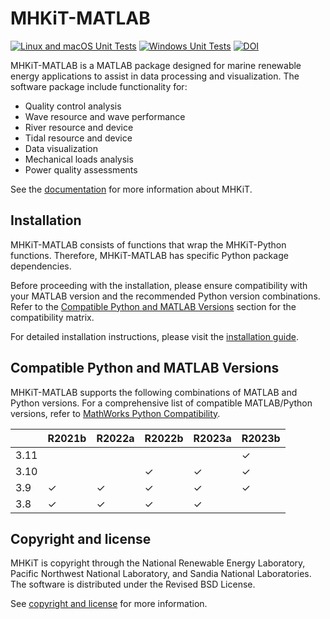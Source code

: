 MHKiT-MATLAB
===================================
[![Linux and macOS Unit Tests](https://github.com/MHKiT-Software/MHKiT-MATLAB/actions/workflows/unix_unit_tests.yml/badge.svg)](https://github.com/MHKiT-Software/MHKiT-MATLAB/actions/workflows/unix_unit_tests.yml) [![Windows Unit Tests](https://github.com/MHKiT-Software/MHKiT-MATLAB/actions/workflows/windows_unit_tests.yml/badge.svg)](https://github.com/MHKiT-Software/MHKiT-MATLAB/actions/workflows/windows_unit_tests.yml) [![DOI](https://zenodo.org/badge/DOI/10.5281/zenodo.3928405.svg)](https://doi.org/10.5281/zenodo.3928405)

MHKiT-MATLAB is a MATLAB package designed for marine renewable energy applications to assist in
data processing and visualization.  The software package include functionality for:

* Quality control analysis
* Wave resource and wave performance
* River resource and device
* Tidal resource and device
* Data visualization
* Mechanical loads analysis
* Power quality assessments

See the [documentation](https://mhkit-software.github.io/MHKiT/) for more information about MHKiT.

Installation
------------------------

MHKiT-MATLAB consists of functions that wrap the MHKiT-Python functions. Therefore, MHKiT-MATLAB has specific Python package dependencies.

Before proceeding with the installation, please ensure compatibility with your MATLAB version and the recommended Python version combinations. Refer to the [Compatible Python and MATLAB Versions](#compatible-python-and-matlab-versions) section for the compatibility matrix.

For detailed installation instructions, please visit the [installation guide](https://mhkit-software.github.io/MHKiT/installation.html).

Compatible Python and MATLAB Versions
------------------------

MHKiT-MATLAB supports the following combinations of MATLAB and Python versions. For a comprehensive list of compatible MATLAB/Python versions, refer to [MathWorks Python Compatibility](https://www.mathworks.com/support/requirements/python-compatibility.html).

|       | R2021b | R2022a | R2022b | R2023a | R2023b |
| ----- | ------ | ------ | ------ | ------ | ------ |
| 3.11  |        |        |        |        | ✓      |
| 3.10  |        |        | ✓      | ✓      | ✓      |
| 3.9   | ✓      | ✓      | ✓      | ✓      | ✓      |
| 3.8   | ✓      | ✓      | ✓      | ✓      |        |


Copyright and license
------------------------
MHKiT is copyright through the National Renewable Energy Laboratory,
Pacific Northwest National Laboratory, and Sandia National Laboratories.
The software is distributed under the Revised BSD License.

See [copyright and license](https://mhkit-software.github.io/MHKiT/license.html) for more information.
